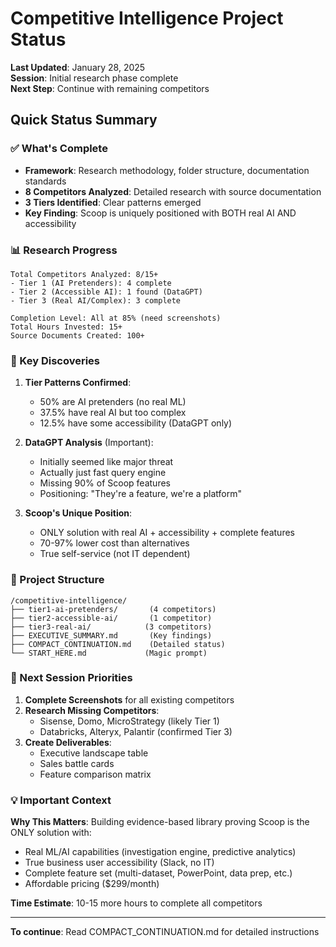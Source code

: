 # Competitive Intelligence Project Status

**Last Updated**: January 28, 2025  
**Session**: Initial research phase complete  
**Next Step**: Continue with remaining competitors

## Quick Status Summary

### ✅ What's Complete
- **Framework**: Research methodology, folder structure, documentation standards
- **8 Competitors Analyzed**: Detailed research with source documentation
- **3 Tiers Identified**: Clear patterns emerged
- **Key Finding**: Scoop is uniquely positioned with BOTH real AI AND accessibility

### 📊 Research Progress
```
Total Competitors Analyzed: 8/15+
- Tier 1 (AI Pretenders): 4 complete
- Tier 2 (Accessible AI): 1 found (DataGPT)
- Tier 3 (Real AI/Complex): 3 complete

Completion Level: All at 85% (need screenshots)
Total Hours Invested: 15+
Source Documents Created: 100+
```

### 🎯 Key Discoveries

1. **Tier Patterns Confirmed**:
   - 50% are AI pretenders (no real ML)
   - 37.5% have real AI but too complex
   - 12.5% have some accessibility (DataGPT only)

2. **DataGPT Analysis** (Important):
   - Initially seemed like major threat
   - Actually just fast query engine
   - Missing 90% of Scoop features
   - Positioning: "They're a feature, we're a platform"

3. **Scoop's Unique Position**:
   - ONLY solution with real AI + accessibility + complete features
   - 70-97% lower cost than alternatives
   - True self-service (not IT dependent)

### 📁 Project Structure
```
/competitive-intelligence/
├── tier1-ai-pretenders/       (4 competitors)
├── tier2-accessible-ai/       (1 competitor)
├── tier3-real-ai/            (3 competitors)
├── EXECUTIVE_SUMMARY.md       (Key findings)
├── COMPACT_CONTINUATION.md    (Detailed status)
└── START_HERE.md             (Magic prompt)
```

### 🚀 Next Session Priorities

1. **Complete Screenshots** for all existing competitors
2. **Research Missing Competitors**:
   - Sisense, Domo, MicroStrategy (likely Tier 1)
   - Databricks, Alteryx, Palantir (confirmed Tier 3)
3. **Create Deliverables**:
   - Executive landscape table
   - Sales battle cards
   - Feature comparison matrix

### 💡 Important Context

**Why This Matters**: Building evidence-based library proving Scoop is the ONLY solution with:
- Real ML/AI capabilities (investigation engine, predictive analytics)
- True business user accessibility (Slack, no IT)
- Complete feature set (multi-dataset, PowerPoint, data prep, etc.)
- Affordable pricing ($299/month)

**Time Estimate**: 10-15 more hours to complete all competitors

---

**To continue**: Read COMPACT_CONTINUATION.md for detailed instructions
